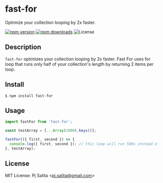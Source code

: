 fast-for
======

Optimize your collection looping by 2x faster.

[![npm version][npm-image]][npm-url]
[![npm downloads][npm-downloads-image]][npm-url]
![License][license]

## Description

`fast-for` optimizes your collection looping by 2x faster. Fast For uses for loop that runs only half of your collection's length by returning 2 items per loop.

## Install

```console
$ npm install fast-for
```

## Usage

```js
import fastFor from 'fast-for';

const testArray = [...Array(1000).keys()];

fastFor(({ first, second }) => {
  console.log({ first, second }); // this loop will run 500x instead of 1000x
}, testArray);
```

## License

MIT License: Pj Salita &lt;pj.salita@gmail.com&gt;

[npm-image]: https://img.shields.io/npm/v/fast-for.svg
[npm-url]: https://npmjs.org/package/fast-for
[npm-downloads-image]: https://img.shields.io/npm/dm/fast-for.svg
[license]: https://img.shields.io/npm/l/fast-for.svg
